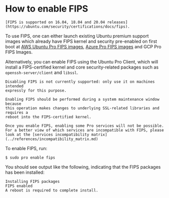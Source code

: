 # How to enable FIPS

```{important}
[FIPS is supported on 16.04, 18.04 and 20.04 releases](https://ubuntu.com/security/certifications/docs/fips).
```

To use FIPS, one can either launch existing Ubuntu premium support images which
already have FIPS kernel and security pre-enabled on first boot at
[AWS Ubuntu Pro FIPS images](https://ubuntu.com/aws/fips),
[Azure Pro FIPS images](https://ubuntu.com/azure/fips) and GCP Pro FIPS Images.

Alternatively, you can enable FIPS using the Ubuntu Pro Client, which will
install a FIPS-certified kernel and core security-related packages such as
`openssh-server/client` and `libssl`. 

```{danger}
Disabling FIPS is not currently supported: only use it on machines intended
expressly for this purpose.
```

```{danger}
Enabling FIPS should be performed during a system maintenance window because
this operation makes changes to underlying SSL-related libraries and requires a
reboot into the FIPS-certified kernel.
```

```{important}
Once you enable FIPS, enabling some Pro services will not be possible.
For a better view of which services are incompatible with FIPS, please
look at the [services incompatibility matrix](../references/incompatibility_matrix.md)
```

To enable FIPS, run:

```console
$ sudo pro enable fips
```

You should see output like the following, indicating that the FIPS packages has
been installed:

```
Installing FIPS packages
FIPS enabled
A reboot is required to complete install.
```

